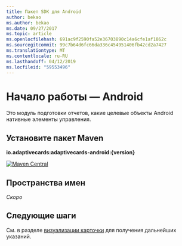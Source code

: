```yaml
---
title: Пакет SDK для Android
author: bekao
ms.author: bekao
ms.date: 09/27/2017
ms.topic: article
ms.openlocfilehash: 691ac9f2590fa52e36703890c14a6cfe1af1862c
ms.sourcegitcommit: 99c7b64d6fc66da336c454951406fb42cd2a7427
ms.translationtype: MT
ms.contentlocale: ru-RU
ms.lasthandoff: 04/12/2019
ms.locfileid: "59553496"
---
```

# <a name="getting-started---android"></a>Начало работы — Android

Это модуль подготовки отчетов, какие целевые объекты Android нативные элементы управления.

## <a name="install-maven-package"></a>Установите пакет Maven

**io.adaptivecards:adaptivecards-android:{version}**

[![Maven Central](https://img.shields.io/maven-central/v/io.adaptivecards/adaptivecards-android.svg)](https://search.maven.org/#search%7Cga%7C1%7Ca%3A%22adaptivecards-android%22)

## <a name="namespaces"></a>Пространства имен

*Скоро*

## <a name="next-steps"></a>Следующие шаги

См. в разделе [визуализации карточки](render-a-card.md) для получения дальнейших указаний.